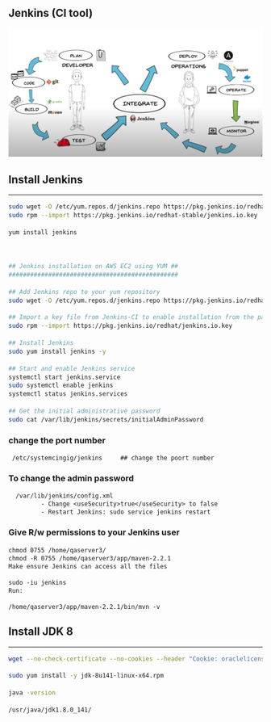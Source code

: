 
Jenkins (CI tool)
------------------------------------------------------------------------------------

![](image.JPG)

## Install Jenkins
---

```bash
sudo wget -O /etc/yum.repos.d/jenkins.repo https://pkg.jenkins.io/redhat-stable/jenkins.repo
sudo rpm --import https://pkg.jenkins.io/redhat-stable/jenkins.io.key             ## If you've previously imported the key from Jenkins, the rpm --import will fail because you already have a key. Please ignore that and move on.

yum install jenkins



## Jenkins installation on AWS EC2 using YUM ##
###############################################
 
## Add Jenkins repo to your yum repository
sudo wget -O /etc/yum.repos.d/jenkins.repo https://pkg.jenkins.io/redhat/jenkins.repo
 
## Import a key file from Jenkins-CI to enable installation from the package
sudo rpm --import https://pkg.jenkins.io/redhat/jenkins.io.key
 
## Install Jenkins
sudo yum install jenkins -y
 
## Start and enable Jenkins service
systemctl start jenkins.service
sudo systemctl enable jenkins
systemctl status jenkins.services
 
## Get the initial administrative password 
sudo cat /var/lib/jenkins/secrets/initialAdminPassword

```  
### change the port number 

     /etc/systemcingig/jenkins     ## change the poort number
 
### To change the admin password 
      /var/lib/jenkins/config.xml
             - Change <useSecurity>true</useSecurity> to false
             - Restart Jenkins: sudo service jenkins restart

 
 ### Give R/w permissions to your Jenkins user

    chmod 0755 /home/qaserver3/
    chmod -R 0755 /home/qaserver3/app/maven-2.2.1
    Make ensure Jenkins can access all the files

    sudo -iu jenkins  
    Run:

    /home/qaserver3/app/maven-2.2.1/bin/mvn -v


## Install JDK 8
---
```bash
wget --no-check-certificate --no-cookies --header "Cookie: oraclelicense=accept-securebackup-cookie" http://download.oracle.com/otn-pub/java/jdk/8u141-b15/336fa29ff2bb4ef291e347e091f7f4a7/jdk-8u141-linux-x64.rpm

sudo yum install -y jdk-8u141-linux-x64.rpm

java -version

/usr/java/jdk1.8.0_141/

````
